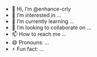 - 👋 Hi, I’m @enhance-crly
- 👀 I’m interested in ...
- 🌱 I’m currently learning ...
- 💞️ I’m looking to collaborate on ...
- 📫 How to reach me ...
- 😄 Pronouns: ...
- ⚡ Fun fact: ...

<!---
enhance-crly/enhance-crly is a ✨ special ✨ repository because its `README.md` (this file) appears on your GitHub profile.
You can click the Preview link to take a look at your changes.
--->
